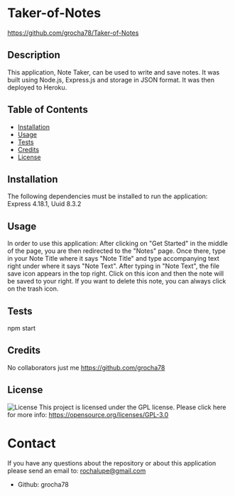 # Taker-of-Notes
https://github.com/grocha78/Taker-of-Notes
## Description 
This application, Note Taker, can be used to write and save notes. It was built using Node.js, Express.js and storage in JSON format. It was then deployed to Heroku.
## Table of Contents
- [Installation](#installation)
- [Usage](#usage)
- [Tests](#tests)
- [Credits](#credits)
- [License](#license)
## Installation
The following dependencies must be installed to run the application:
Express 4.18.1, Uuid 8.3.2
## Usage
In order to use this application: After clicking on "Get Started" in the middle of the page, you are then redirected to the "Notes" page. Once there, type in your Note Title where it says "Note Title" and type accompanying text right under where it says "Note Text". After typing in "Note Text", the file save icon appears in the top right. Click on this icon and then the note will be saved to your right. If you want to delete this note, you can always click on the trash icon. 
## Tests
npm start
## Credits
No collaborators just me https://github.com/grocha78
## License
![License](https://img.shields.io/badge/license-GPL-blue.svg)
This project is licensed under the GPL license. Please click here for more info: https://opensource.org/licenses/GPL-3.0
# Contact
If you have any questions about the repository or about this application please send an email to: rochalupe@gmail.com
- Github: grocha78
